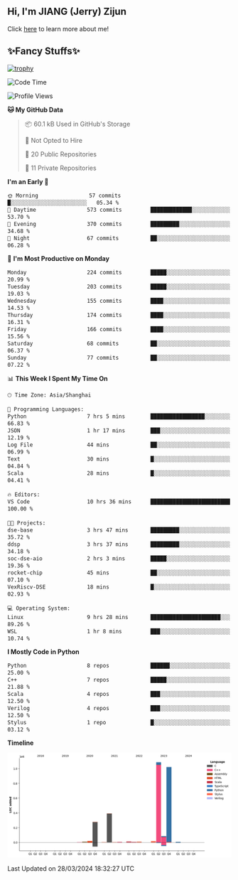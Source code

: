 ## Hi, I'm JIANG (Jerry) Zijun

Click [here](https://jzjerry.github.io/about/) to learn more about me!

## ✨Fancy Stuffs✨
[![trophy](https://github-profile-trophy.vercel.app/?username=jzjerry&theme=onedark)](https://github.com/ryo-ma/github-profile-trophy)
<!--START_SECTION:waka-->
![Code Time](http://img.shields.io/badge/Code%20Time-369%20hrs%2012%20mins-blue)

![Profile Views](http://img.shields.io/badge/Profile%20Views-0-blue)

**🐱 My GitHub Data** 

> 📦 60.1 kB Used in GitHub's Storage 
 > 
> 🚫 Not Opted to Hire
 > 
> 📜 20 Public Repositories 
 > 
> 🔑 11 Private Repositories 
 > 
**I'm an Early 🐤** 

```text
🌞 Morning                57 commits          █░░░░░░░░░░░░░░░░░░░░░░░░   05.34 % 
🌆 Daytime                573 commits         █████████████░░░░░░░░░░░░   53.70 % 
🌃 Evening                370 commits         █████████░░░░░░░░░░░░░░░░   34.68 % 
🌙 Night                  67 commits          ██░░░░░░░░░░░░░░░░░░░░░░░   06.28 % 
```
📅 **I'm Most Productive on Monday** 

```text
Monday                   224 commits         █████░░░░░░░░░░░░░░░░░░░░   20.99 % 
Tuesday                  203 commits         █████░░░░░░░░░░░░░░░░░░░░   19.03 % 
Wednesday                155 commits         ████░░░░░░░░░░░░░░░░░░░░░   14.53 % 
Thursday                 174 commits         ████░░░░░░░░░░░░░░░░░░░░░   16.31 % 
Friday                   166 commits         ████░░░░░░░░░░░░░░░░░░░░░   15.56 % 
Saturday                 68 commits          ██░░░░░░░░░░░░░░░░░░░░░░░   06.37 % 
Sunday                   77 commits          ██░░░░░░░░░░░░░░░░░░░░░░░   07.22 % 
```


📊 **This Week I Spent My Time On** 

```text
🕑︎ Time Zone: Asia/Shanghai

💬 Programming Languages: 
Python                   7 hrs 5 mins        █████████████████░░░░░░░░   66.83 % 
JSON                     1 hr 17 mins        ███░░░░░░░░░░░░░░░░░░░░░░   12.19 % 
Log File                 44 mins             ██░░░░░░░░░░░░░░░░░░░░░░░   06.99 % 
Text                     30 mins             █░░░░░░░░░░░░░░░░░░░░░░░░   04.84 % 
Scala                    28 mins             █░░░░░░░░░░░░░░░░░░░░░░░░   04.41 % 

🔥 Editors: 
VS Code                  10 hrs 36 mins      █████████████████████████   100.00 % 

🐱‍💻 Projects: 
dse-base                 3 hrs 47 mins       █████████░░░░░░░░░░░░░░░░   35.72 % 
ddsp                     3 hrs 37 mins       █████████░░░░░░░░░░░░░░░░   34.18 % 
soc-dse-aio              2 hrs 3 mins        █████░░░░░░░░░░░░░░░░░░░░   19.36 % 
rocket-chip              45 mins             ██░░░░░░░░░░░░░░░░░░░░░░░   07.10 % 
VexRiscv-DSE             18 mins             █░░░░░░░░░░░░░░░░░░░░░░░░   02.93 % 

💻 Operating System: 
Linux                    9 hrs 28 mins       ██████████████████████░░░   89.26 % 
WSL                      1 hr 8 mins         ███░░░░░░░░░░░░░░░░░░░░░░   10.74 % 
```

**I Mostly Code in Python** 

```text
Python                   8 repos             ██████░░░░░░░░░░░░░░░░░░░   25.00 % 
C++                      7 repos             █████░░░░░░░░░░░░░░░░░░░░   21.88 % 
Scala                    4 repos             ███░░░░░░░░░░░░░░░░░░░░░░   12.50 % 
Verilog                  4 repos             ███░░░░░░░░░░░░░░░░░░░░░░   12.50 % 
Stylus                   1 repo              █░░░░░░░░░░░░░░░░░░░░░░░░   03.12 % 
```



**Timeline**

![Lines of Code chart](https://raw.githubusercontent.com/Jzjerry/Jzjerry/main/assets/bar_graph.png)


 Last Updated on 28/03/2024 18:32:27 UTC
<!--END_SECTION:waka-->
